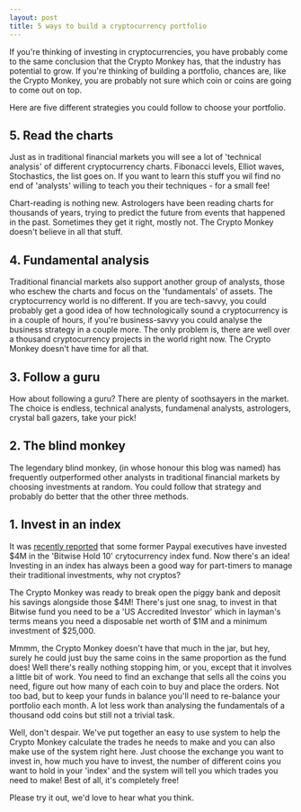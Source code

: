 ```yaml
---
layout: post
title: 5 ways to build a cryptocurrency portfolio
---
```


If you're thinking of investing in cryptocurrencies, you have probably come to the same conclusion that the Crypto Monkey has, that the industry has potential to grow. If you're thinking of building a portfolio, chances are, like the Crypto Monkey, you are probably not sure which coin or coins are going to come out on top.

Here are five different strategies you could follow to choose your portfolio. 

## 5. Read the charts

Just as in traditional financial markets you will see a lot of 'technical analysis' of different cryptocurrency charts. Fibonacci levels, Elliot waves, Stochastics, the list goes on. If you want to learn this stuff you wil find no end of 'analysts' willing to teach you their techniques - for a small fee! 

Chart-reading is nothing new. Astrologers have been reading charts for thousands of years, trying to predict the future from events that happened in the past. Sometimes they get it right, mostly not. The Crypto Monkey doesn't believe in all that stuff.

## 4. Fundamental analysis

Traditional financial markets also support another group of analysts, those who eschew the charts and focus on the 'fundamentals' of assets. The cryptocurrency world is no different. If you are tech-savvy, you could probably get a good idea of how technologically sound a cryptocurrency is in a couple of hours, if you're business-savvy you could analyse the business strategy in a couple more. The only problem is, there are well over a thousand cryptocurrency projects in the world right now. The Crypto Monkey doesn't have time for all that.

## 3. Follow a guru

How about following a guru? There are plenty of soothsayers in the market. The choice is endless, technical analysts, fundamenal analysts, astrologers, crystal ball gazers, take your pick!

## 2. The blind monkey

The legendary blind monkey, (in whose honour this blog was named) has frequently outperformed other analysts in traditional financial markets by choosing investments at random. You could follow that strategy and probably do better that the other three methods.

## 1. Invest in an index

It was [recently reported](https://www.ccn.com/former-paypal-executives-have-invested-millions-in-cryptocurrency-index-fund/) that some former Paypal executives have invested $4M in the 'Bitwise Hold 10' crytocurrency index fund. Now there's an idea! Investing in an index has always been a good way for part-timers to manage their traditional investments, why not cryptos?

The Crypto Monkey was ready to break open the piggy bank and deposit his savings alongside those $4M! There's just one snag, to invest in that Bitwise fund you need to be a 'US Accredited Investor' which in layman's terms means you need a disposable net worth of $1M and a minimum investment of $25,000. 

Mmmm, the Crypto Monkey doesn't have that much in the jar, but hey, surely he could just buy the same coins in the same proportion as the fund does! Well there's really nothing stopping him, or you, except that it involves a little bit of work. You need to find an exchange that sells all the coins you need, figure out how many of each coin to buy and place the orders. Not too bad, but to keep your funds in balance you'll need to re-balance your portfolio each month. A lot less work than analysing the fundamentals of a thousand odd coins but still not a trivial task.

Well, don't despair. We've put together an easy to use system to help the Crypto Monkey calculate the trades he needs to make and you can also make use of the system right here. Just choose the exchange you want to invest in, how much you have to invest, the number of different coins you want to hold in your 'index' and the system will tell you which trades you need to make! Best of all, it's completely free!

Please try it out, we'd love to hear what you think.

